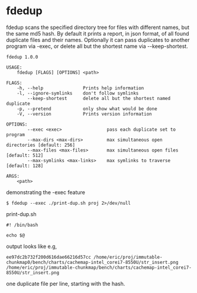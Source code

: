# fdedup

fdedup scans the specified directory tree for files with different
names, but the same md5 hash. By default it prints a report, in json
format, of all found duplicate files and their names. Optionally it
can pass duplicates to another program via -exec, or delete all but
the shortest name via --keep-shortest.

```
fdedup 1.0.0

USAGE:
    fdedup [FLAGS] [OPTIONS] <path>

FLAGS:
    -h, --help               Prints help information
    -l, --ignore-symlinks    don't follow symlinks
        --keep-shortest      delete all but the shortest named duplicate
    -p, --pretend            only show what would be done
    -V, --version            Prints version information

OPTIONS:
        --exec <exec>                 pass each duplicate set to program
        --max-dirs <max-dirs>         max simultaneous open directories [default: 256]
        --max-files <max-files>       max simultaneous open files [default: 512]
        --max-symlinks <max-links>    max symlinks to traverse [default: 128]

ARGS:
    <path>
```

demonstrating the -exec feature

```
$ fdedup --exec ./print-dup.sh proj 2>/dev/null
```

print-dup.sh
```
#! /bin/bash

echo $@
```

output looks like e.g,

```
ee97dc2b732f200d616dae66216d57cc /home/eric/proj/immutable-chunkmap0/bench/charts/cachemap-intel_corei7-8550U/str_insert.png /home/eric/proj/immutable-chunkmap/bench/charts/cachemap-intel_corei7-8550U/str_insert.png
```

one duplicate file per line, starting with the hash.
